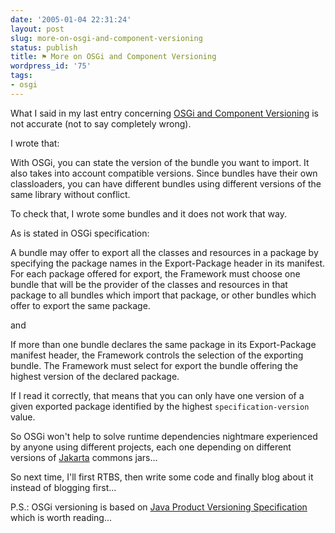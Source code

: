 ```yaml
---
date: '2005-01-04 22:31:24'
layout: post
slug: more-on-osgi-and-component-versioning
status: publish
title: ⚑ More on OSGi and Component Versioning
wordpress_id: '75'
tags:
- osgi
---
```


What I said in my last entry concerning [OSGi and Component Versioning](http://www.jmesnil.net/weblog/2005/01/osgi-framework-to-improve-java.html) is not accurate (not to say completely wrong).  

I wrote that:




> 
With OSGi, you can state the version of the bundle you want to import. It also takes into account compatible versions. Since bundles have their own classloaders, you can have different bundles using different versions of the same library without conflict.






To check that, I wrote some bundles and it does not work that way.  

As is stated in OSGi specification:




> 
A bundle may offer to export all the classes and resources in a package by  specifying the package names in the Export-Package header in its manifest.  For each package offered for export, the Framework must choose one bundle that will be the provider of the classes and resources in that package to  all bundles which import that package, or other bundles which offer to  export the same package.



and


> 
If more than one bundle declares the same package in its Export-Package  manifest header, the Framework controls the selection of the exporting  bundle. The Framework must select for export the bundle offering the highest version of the declared package. 






If I read it correctly, that means that you can only have one version of a given exported package identified by the highest `specification-version` value.   

So OSGi won't help to solve runtime dependencies nightmare experienced by anyone using different projects, each one depending on different versions of [Jakarta](http://jakarta.apache.org/) commons jars...






So next time, I'll first RTBS, then write some code and finally blog about it instead of blogging first...





P.S.: OSGi versioning is based on [Java Product Versioning Specification](http://java.sun.com/j2se/1.4.2/docs/guide/versioning/spec/versioning.html) which is worth reading...





